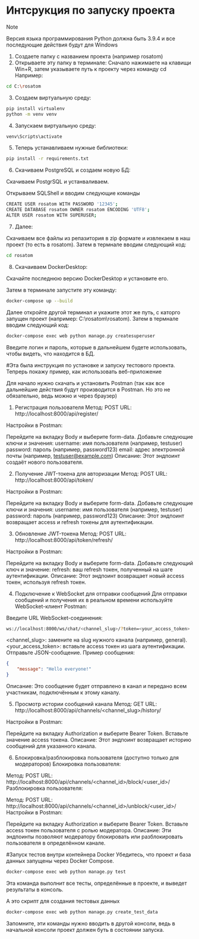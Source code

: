 # Интсрукция по запуску проекта

>[!NOTE]
>Версия языка программирования Python должна быть 3.9.4 и все последующие действия будут для Windows

1. Создаете папку с названием проекта (например rosatom)
2. Открываете эту папку в терминале:
Сначало нажимаете на клавищи Win+R, затем указываете путь к проекту через команду cd
Например:
```bash
cd C:\rosatom
```
3. Создаем виртуальную среду:
```bash
pip install virtualenv
python -m venv venv
```
4. Запускаем виртуальную среду:
```bash
venv\Scripts\activate
```
5. Теперь устанавливаем нужные библиотеки:

```bash
pip install -r requirements.txt
```

6. Скачиваем PostgreSQL и создаем новую БД:

Скачиваем PostgrSQL и устанваливаем.

Открываем SQLShell и вводим следующие команды
```bash
CREATE USER rosatom WITH PASSWORD '12345';
CREATE DATABASE rosatom OWNER rosatom ENCODING 'UTF8';
ALTER USER rosatom WITH SUPERUSER;
```

7. Далее:

Скачиваем все файлы из репазитория в zip формате и извлекаем в наш проект (то есть в rosatom). Затем в термнале вводим следующий код:
```bash
cd rosatom
```

8. Скачаиваем DockerDesktop:

Скачайте последнюю версию DockerDesktop и установите его.

Затем в терминале запустите эту команду:
```bash
docker-compose up --build
```
Далее откройте другой терминал и укажите этот же путь, с каторго запущен проект (например: C:\rosatom\rosatom). Затем в термнале вводим следующий код: 
```bash
docker-compose exec web python manage.py createsuperuser
```
Введите логин и пароль, которые в дальнейшем будете использовать, чтобы видеть, что находится в БД.

#Эта была инструкция по установке и запуску тестового проекта. Тепрерь покажу пример, как использовать веб-приложение

Для начало нужно скачать и установить Postman (так как все дальнейшие действия будут производится в Postman. Но это не обязательно, ведь можно и через браузер)

1. Регистрация пользователя
Метод: POST
URL: http://localhost:8000/api/register/

Настройки в Postman:

Перейдите на вкладку Body и выберите form-data.
Добавьте следующие ключи и значения:
username: имя пользователя (например, testuser)
password: пароль (например, password123)
email: адрес электронной почты (например, testuser@example.com)
Описание: Этот эндпоинт создаёт нового пользователя.

2. Получение JWT-токена для авторизации
Метод: POST
URL: http://localhost:8000/api/token/

Настройки в Postman:

Перейдите на вкладку Body и выберите form-data.
Добавьте следующие ключи и значения:
username: имя пользователя (например, testuser)
password: пароль (например, password123)
Описание: Этот эндпоинт возвращает access и refresh токены для аутентификации.

3. Обновление JWT-токена
Метод: POST
URL: http://localhost:8000/api/token/refresh/

Настройки в Postman:

Перейдите на вкладку Body и выберите form-data.
Добавьте следующий ключ и значение:
refresh: ваш refresh токен, полученный на шаге аутентификации.
Описание: Этот эндпоинт возвращает новый access токен, используя refresh токен.

4. Подключение к WebSocket для отправки сообщений
Для отправки сообщений и получения их в реальном времени используйте WebSocket-клиент Postman:

Введите URL WebSocket-соединения:

```bash
ws://localhost:8000/ws/chat/<channel_slug>/?token=<your_access_token>
```
<channel_slug>: замените на slug нужного канала (например, general).
<your_access_token>: вставьте access токен из шага аутентификации.
Отправьте JSON-сообщение. Пример сообщения:

```json
{
    "message": "Hello everyone!"
}
```
Описание: Это сообщение будет отправлено в канал и передано всем участникам, подключённым к этому каналу.

5. Просмотр истории сообщений канала
Метод: GET
URL: http://localhost:8000/api/channels/<channel_slug>/history/

Настройки в Postman:

Перейдите на вкладку Authorization и выберите Bearer Token.
Вставьте значение access токена.
Описание: Этот эндпоинт возвращает историю сообщений для указанного канала.

6. Блокировка/разблокировка пользователя (доступно только для модераторов)
Блокировка пользователя:

Метод: POST
URL: http://localhost:8000/api/channels/<channel_id>/block/<user_id>/
Разблокировка пользователя:

Метод: POST
URL: http://localhost:8000/api/channels/<channel_id>/unblock/<user_id>/
Настройки в Postman:

Перейдите на вкладку Authorization и выберите Bearer Token.
Вставьте access токен пользователя с ролью модератора.
Описание: Эти эндпоинты позволяют модератору блокировать или разблокировать пользователя в определённом канале.

#Запуск тестов внутри контейнера Docker
Убедитесь, что проект и база данных запущены через Docker Compose.


```bash
docker-compose exec web python manage.py test
```
Эта команда выполнит все тесты, определённые в проекте, и выведет результаты в консоль.

А это скрипт для создания тестовых данных
```bash
docker-compose exec web python manage.py create_test_data
```

Запомните, эти команды нужно вводить в другой консоли, ведь в начальной консоли проект должен буть в состоянии запуска.
